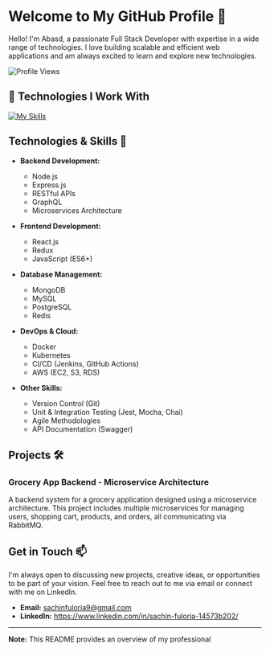 # Welcome to My GitHub Profile 👋

Hello! I'm Abasd, a passionate Full Stack Developer with expertise in a wide range of technologies. I love building scalable and efficient web applications and am always excited to learn and explore new technologies.

![Profile Views](https://komarev.com/ghpvc/?username=champ13ns)

## 🚀 Technologies I Work With

[![My Skills](https://skillicons.dev/icons?i=typescript,nodejs,nestjs,expressjs,graphql,react,nextjs,docker,kubernetes,git,github,postman)](https://skillicons.dev)

## Technologies & Skills 🚀

- **Backend Development:**
  - Node.js
  - Express.js
  - RESTful APIs
  - GraphQL
  - Microservices Architecture

- **Frontend Development:**
  - React.js
  - Redux
  - JavaScript (ES6+)

- **Database Management:**
  - MongoDB
  - MySQL
  - PostgreSQL
  - Redis

- **DevOps & Cloud:**
  - Docker
  - Kubernetes
  - CI/CD (Jenkins, GitHub Actions)
  - AWS (EC2, S3, RDS)

- **Other Skills:**
  - Version Control (Git)
  - Unit & Integration Testing (Jest, Mocha, Chai)
  - Agile Methodologies
  - API Documentation (Swagger)

## Projects 🛠️

### Grocery App Backend - Microservice Architecture
A backend system for a grocery application designed using a microservice architecture. This project includes multiple microservices for managing users, shopping cart, products, and orders, all communicating via RabbitMQ.


## Get in Touch 📫

I'm always open to discussing new projects, creative ideas, or opportunities to be part of your vision. Feel free to reach out to me via email or connect with me on LinkedIn.

- **Email:** sachinfuloria9@gmail.com
- **LinkedIn:** https://www.linkedin.com/in/sachin-fuloria-14573b202/

---

**Note:** This README provides an overview of my professional
